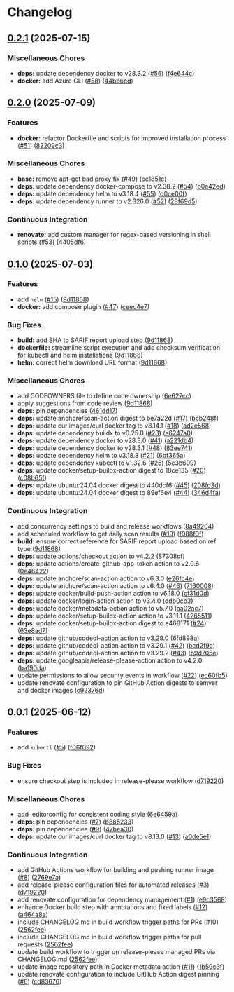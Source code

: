# Changelog

## [0.2.1](https://github.com/nobbs/gha-runner-image/compare/v0.2.0...v0.2.1) (2025-07-15)


### Miscellaneous Chores

* **deps:** update dependency docker to v28.3.2 ([#56](https://github.com/nobbs/gha-runner-image/issues/56)) ([f4e644c](https://github.com/nobbs/gha-runner-image/commit/f4e644ce03dba45cdc79fb91b786810ad36d875e))
* **docker:** add Azure CLI ([#58](https://github.com/nobbs/gha-runner-image/issues/58)) ([44bb6cd](https://github.com/nobbs/gha-runner-image/commit/44bb6cdbe123a6c2399dd735e49dd756f471d427))

## [0.2.0](https://github.com/nobbs/gha-runner-image/compare/v0.1.0...v0.2.0) (2025-07-09)


### Features

* **docker:** refactor Dockerfile and scripts for improved installation process ([#51](https://github.com/nobbs/gha-runner-image/issues/51)) ([82209c3](https://github.com/nobbs/gha-runner-image/commit/82209c3dbe4d0a16bbf03b9f71fb45be89730efe))


### Miscellaneous Chores

* **base:** remove apt-get bad proxy fix ([#49](https://github.com/nobbs/gha-runner-image/issues/49)) ([ec1851c](https://github.com/nobbs/gha-runner-image/commit/ec1851c43506cdce497389f94051e7b3890ccbde))
* **deps:** update dependency docker-compose to v2.38.2 ([#54](https://github.com/nobbs/gha-runner-image/issues/54)) ([b0a42ed](https://github.com/nobbs/gha-runner-image/commit/b0a42ed3be86c7c5ea93fd861a94e87e2441c150))
* **deps:** update dependency helm to v3.18.4 ([#55](https://github.com/nobbs/gha-runner-image/issues/55)) ([d0ce00f](https://github.com/nobbs/gha-runner-image/commit/d0ce00f499173919d9be03dabbd29839431e8359))
* **deps:** update dependency runner to v2.326.0 ([#52](https://github.com/nobbs/gha-runner-image/issues/52)) ([28f69d5](https://github.com/nobbs/gha-runner-image/commit/28f69d551a9c5557a2afa7dfe33138247eaf5b95))


### Continuous Integration

* **renovate:** add custom manager for regex-based versioning in shell scripts ([#53](https://github.com/nobbs/gha-runner-image/issues/53)) ([4405df6](https://github.com/nobbs/gha-runner-image/commit/4405df6c923429142a990efa032daa567bb4a215))

## [0.1.0](https://github.com/nobbs/gha-runner-image/compare/v0.0.1...v0.1.0) (2025-07-03)


### Features

* add `helm` ([#15](https://github.com/nobbs/gha-runner-image/issues/15)) ([9d11868](https://github.com/nobbs/gha-runner-image/commit/9d11868c84a94f3b1afeceda61d83911c15349d4))
* **docker:** add compose plugin ([#47](https://github.com/nobbs/gha-runner-image/issues/47)) ([ceec4e7](https://github.com/nobbs/gha-runner-image/commit/ceec4e73104a07148c05b7faea0abb6476de5715))


### Bug Fixes

* **build:** add SHA to SARIF report upload step ([9d11868](https://github.com/nobbs/gha-runner-image/commit/9d11868c84a94f3b1afeceda61d83911c15349d4))
* **dockerfile:** streamline script execution and add checksum verification for kubectl and helm installations ([9d11868](https://github.com/nobbs/gha-runner-image/commit/9d11868c84a94f3b1afeceda61d83911c15349d4))
* **helm:** correct helm download URL format ([9d11868](https://github.com/nobbs/gha-runner-image/commit/9d11868c84a94f3b1afeceda61d83911c15349d4))


### Miscellaneous Chores

* add CODEOWNERS file to define code ownership ([6e627cc](https://github.com/nobbs/gha-runner-image/commit/6e627cc6cc7a5eb6839cfe7e0891c76a2f73b1df))
* apply suggestions from code review ([9d11868](https://github.com/nobbs/gha-runner-image/commit/9d11868c84a94f3b1afeceda61d83911c15349d4))
* **deps:** pin dependencies ([461dd17](https://github.com/nobbs/gha-runner-image/commit/461dd1709e473530b09d6e68cd9be5d67c3b5597))
* **deps:** update anchore/scan-action digest to be7a22d ([#17](https://github.com/nobbs/gha-runner-image/issues/17)) ([bcb248f](https://github.com/nobbs/gha-runner-image/commit/bcb248fb9746dce8a2450f646aa3ab74f020dd35))
* **deps:** update curlimages/curl docker tag to v8.14.1 ([#18](https://github.com/nobbs/gha-runner-image/issues/18)) ([ad2e568](https://github.com/nobbs/gha-runner-image/commit/ad2e568cc006333b1a67e1a3d313bf79c3561af0))
* **deps:** update dependency buildx to v0.25.0 ([#23](https://github.com/nobbs/gha-runner-image/issues/23)) ([e6247a0](https://github.com/nobbs/gha-runner-image/commit/e6247a0d31bc470275f08bd24d75749270016962))
* **deps:** update dependency docker to v28.3.0 ([#41](https://github.com/nobbs/gha-runner-image/issues/41)) ([a221db4](https://github.com/nobbs/gha-runner-image/commit/a221db457e9a15687f960432bacc3ad569293f0b))
* **deps:** update dependency docker to v28.3.1 ([#48](https://github.com/nobbs/gha-runner-image/issues/48)) ([83ee741](https://github.com/nobbs/gha-runner-image/commit/83ee74130601ccfcf18c8f47e42d14952d23b613))
* **deps:** update dependency helm to v3.18.3 ([#21](https://github.com/nobbs/gha-runner-image/issues/21)) ([6bf365a](https://github.com/nobbs/gha-runner-image/commit/6bf365a38d0069469d79cc1fdf36dbd991ecdd25))
* **deps:** update dependency kubectl to v1.32.6 ([#25](https://github.com/nobbs/gha-runner-image/issues/25)) ([5e3b609](https://github.com/nobbs/gha-runner-image/commit/5e3b609220d8541706ad7222dcce7a14b25f344c))
* **deps:** update docker/setup-buildx-action digest to 18ce135 ([#20](https://github.com/nobbs/gha-runner-image/issues/20)) ([c08b65f](https://github.com/nobbs/gha-runner-image/commit/c08b65fe204e344d7c975c57bb35fc0630d62600))
* **deps:** update ubuntu:24.04 docker digest to 440dcf6 ([#45](https://github.com/nobbs/gha-runner-image/issues/45)) ([208fd3d](https://github.com/nobbs/gha-runner-image/commit/208fd3dd83037b05a64435c8c1731301c5bbf417))
* **deps:** update ubuntu:24.04 docker digest to 89ef6e4 ([#44](https://github.com/nobbs/gha-runner-image/issues/44)) ([346d4fa](https://github.com/nobbs/gha-runner-image/commit/346d4fa522a29ca8e829e5f601b0f4e5692c81dc))


### Continuous Integration

* add concurrency settings to build and release workflows ([8a49204](https://github.com/nobbs/gha-runner-image/commit/8a4920414bcf631d764be319be3991c59a2ff65b))
* add scheduled workflow to get daily scan results ([#19](https://github.com/nobbs/gha-runner-image/issues/19)) ([f088f0f](https://github.com/nobbs/gha-runner-image/commit/f088f0f3045f95cdb229a55b2c69ee964977a5c3))
* **build:** ensure correct reference for SARIF report upload based on ref type ([9d11868](https://github.com/nobbs/gha-runner-image/commit/9d11868c84a94f3b1afeceda61d83911c15349d4))
* **deps:** update actions/checkout action to v4.2.2 ([87308cf](https://github.com/nobbs/gha-runner-image/commit/87308cf854e7002a574ede6bacacc892adbe24cd))
* **deps:** update actions/create-github-app-token action to v2.0.6 ([0e46422](https://github.com/nobbs/gha-runner-image/commit/0e46422c97c493d413c8053fffef484a82963b42))
* **deps:** update anchore/scan-action action to v6.3.0 ([e26fc4e](https://github.com/nobbs/gha-runner-image/commit/e26fc4efe41259b58f254fd8e8af9ce1a07d4c40))
* **deps:** update anchore/scan-action action to v6.4.0 ([#46](https://github.com/nobbs/gha-runner-image/issues/46)) ([7160008](https://github.com/nobbs/gha-runner-image/commit/7160008c5c54088590236b7907a14bbc8d770cac))
* **deps:** update docker/build-push-action action to v6.18.0 ([cf31d0d](https://github.com/nobbs/gha-runner-image/commit/cf31d0dfbd8b55012b8c6918791ebe1d418b0916))
* **deps:** update docker/login-action action to v3.4.0 ([ddb0cb3](https://github.com/nobbs/gha-runner-image/commit/ddb0cb304e3f52e88284d3b399a3bfec80d15313))
* **deps:** update docker/metadata-action action to v5.7.0 ([aa02ac7](https://github.com/nobbs/gha-runner-image/commit/aa02ac773dcd20a5170742ee323f7b0c8bb08700))
* **deps:** update docker/setup-buildx-action action to v3.11.1 ([4265511](https://github.com/nobbs/gha-runner-image/commit/42655118f331acc4ea3ca8fa667455ad7edea244))
* **deps:** update docker/setup-buildx-action digest to e468171 ([#24](https://github.com/nobbs/gha-runner-image/issues/24)) ([63e8ad7](https://github.com/nobbs/gha-runner-image/commit/63e8ad7a981113ef5b7e15cbc001e33760a13add))
* **deps:** update github/codeql-action action to v3.29.0 ([6fd898a](https://github.com/nobbs/gha-runner-image/commit/6fd898af66094cdca8624a9f072b8a2f221e20b6))
* **deps:** update github/codeql-action action to v3.29.1 ([#42](https://github.com/nobbs/gha-runner-image/issues/42)) ([bcd2f9a](https://github.com/nobbs/gha-runner-image/commit/bcd2f9aac07b8f70e23a1f54a43958bd36dfc1bf))
* **deps:** update github/codeql-action action to v3.29.2 ([#43](https://github.com/nobbs/gha-runner-image/issues/43)) ([b9d705e](https://github.com/nobbs/gha-runner-image/commit/b9d705ecf0e2fb7dd431871d08c38f79a2aeba50))
* **deps:** update googleapis/release-please-action action to v4.2.0 ([ba190da](https://github.com/nobbs/gha-runner-image/commit/ba190daa67ae3f78c052ec6c77aec31440508276))
* update permissions to allow security events in workflow ([#22](https://github.com/nobbs/gha-runner-image/issues/22)) ([ec60fb5](https://github.com/nobbs/gha-runner-image/commit/ec60fb5120f291a84c8da05383d5916e81a96fbc))
* update renovate configuration to pin GitHub Action digests to semver and docker images ([c92376d](https://github.com/nobbs/gha-runner-image/commit/c92376d30db34530d520de3fa1d288733d3f421b))

## 0.0.1 (2025-06-12)


### Features

* add `kubectl` ([#5](https://github.com/nobbs/gha-runner-image/issues/5)) ([f06f092](https://github.com/nobbs/gha-runner-image/commit/f06f0921eb22de4aa9403ded4615cf1f8c0adbb6))


### Bug Fixes

* ensure checkout step is included in release-please workflow ([d719220](https://github.com/nobbs/gha-runner-image/commit/d7192209d30cc63d4e73577b4ac4ac11f2595f3c))


### Miscellaneous Chores

* add .editorconfig for consistent coding style ([6e6459a](https://github.com/nobbs/gha-runner-image/commit/6e6459a8342d6fdff155085217417e2999782a20))
* **deps:** pin dependencies ([#7](https://github.com/nobbs/gha-runner-image/issues/7)) ([b885233](https://github.com/nobbs/gha-runner-image/commit/b885233442972a491432e27ea13b64ca8f5969d8))
* **deps:** pin dependencies ([#9](https://github.com/nobbs/gha-runner-image/issues/9)) ([47bea30](https://github.com/nobbs/gha-runner-image/commit/47bea306550d18625a152a86332647eb168fe702))
* **deps:** update curlimages/curl docker tag to v8.13.0 ([#13](https://github.com/nobbs/gha-runner-image/issues/13)) ([a0de5e1](https://github.com/nobbs/gha-runner-image/commit/a0de5e1b05405f89776999e727a761de3b37070a))


### Continuous Integration

* add GitHub Actions workflow for building and pushing runner image ([#8](https://github.com/nobbs/gha-runner-image/issues/8)) ([2769e7a](https://github.com/nobbs/gha-runner-image/commit/2769e7a671b0354066158fef13d6f0152bfca773))
* add release-please configuration files for automated releases ([#3](https://github.com/nobbs/gha-runner-image/issues/3)) ([d719220](https://github.com/nobbs/gha-runner-image/commit/d7192209d30cc63d4e73577b4ac4ac11f2595f3c))
* add renovate configuration for dependency management ([#1](https://github.com/nobbs/gha-runner-image/issues/1)) ([e9c3568](https://github.com/nobbs/gha-runner-image/commit/e9c3568df02a73352bc8e3bd35701a6054d7914f))
* enhance Docker build step with annotations and fixed labels ([#12](https://github.com/nobbs/gha-runner-image/issues/12)) ([a464a8e](https://github.com/nobbs/gha-runner-image/commit/a464a8e69c882d1b42c1feaba926fffe2bb679d6))
* include CHANGELOG.md in build workflow trigger paths for PRs ([#10](https://github.com/nobbs/gha-runner-image/issues/10)) ([2562fee](https://github.com/nobbs/gha-runner-image/commit/2562feeb419404291d0e9bdd1b926ee82606e3b6))
* include CHANGELOG.md in build workflow trigger paths for pull requests ([2562fee](https://github.com/nobbs/gha-runner-image/commit/2562feeb419404291d0e9bdd1b926ee82606e3b6))
* update build workflow to trigger on release-please managed PRs via CHANGELOG.md ([2562fee](https://github.com/nobbs/gha-runner-image/commit/2562feeb419404291d0e9bdd1b926ee82606e3b6))
* update image repository path in Docker metadata action ([#11](https://github.com/nobbs/gha-runner-image/issues/11)) ([1b59c3f](https://github.com/nobbs/gha-runner-image/commit/1b59c3f3ae5b1da4a1dcd002c1405e2a94dc2102))
* update renovate configuration to include GitHub Action digest pinning ([#6](https://github.com/nobbs/gha-runner-image/issues/6)) ([cd83676](https://github.com/nobbs/gha-runner-image/commit/cd836766015e84e4570675f08b0857508f8574ee))

